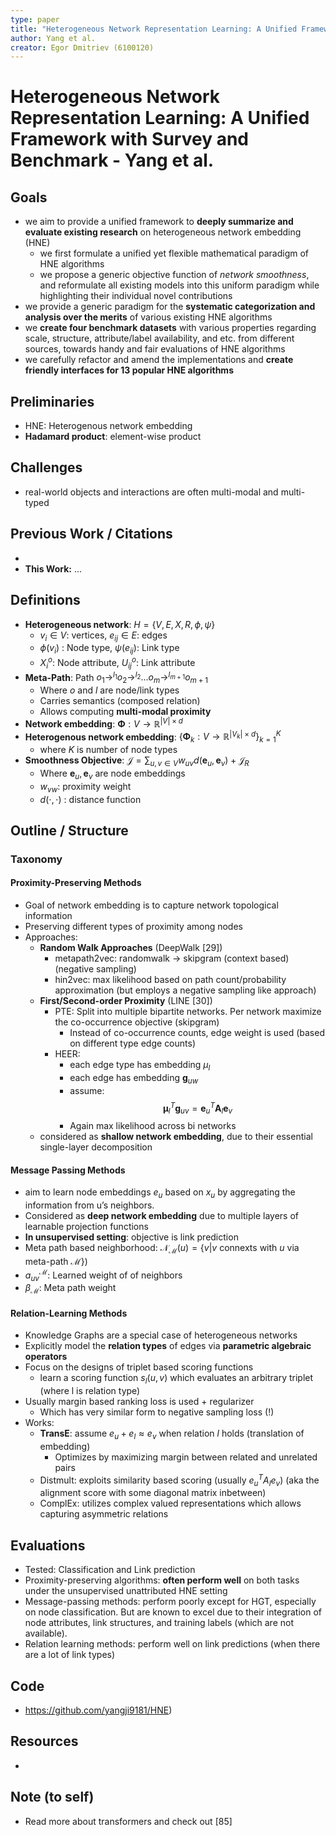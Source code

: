 ```yaml
---
type: paper
title: "Heterogeneous Network Representation Learning: A Unified Framework with Survey and Benchmark"
author: Yang et al.
creator: Egor Dmitriev (6100120)
---
```


# Heterogeneous Network Representation Learning: A Unified Framework with Survey and Benchmark - Yang et al. 

## Goals

- we aim to provide a unified framework to **deeply summarize and evaluate existing research** on heterogeneous network embedding (HNE)
  - we first formulate a unified yet flexible mathematical paradigm of HNE algorithms
  - we propose a generic objective function of *network smoothness*, and reformulate all existing models into this uniform paradigm while highlighting their individual novel contributions
- we provide a generic paradigm for the **systematic categorization and**
  **analysis over the merits** of various existing HNE algorithms
- we **create four benchmark datasets** with various properties regarding scale, structure, attribute/label availability, and etc. from different sources, towards handy and fair evaluations of HNE algorithms
- we carefully refactor and amend the implementations and **create friendly interfaces for 13 popular HNE algorithms**

## Preliminaries

- HNE: Heterogenous network embedding
- **Hadamard product**: element-wise product

## Challenges

- real-world objects and interactions are often multi-modal and multi-typed

## Previous Work / Citations

- 
- **This Work:** ...

## Definitions

* **Heterogeneous network**: $H = \{V, E, X, R, \phi, \psi\}$
  - $v_i \in V$: vertices, $e_{ij} \in E$: edges
  - $\phi(v_i)$ : Node type, $\psi(e_{ij})$: Link type
  - $X_i^o$: Node attribute, $U^o_{ij}$: Link attribute
* **Meta-Path**: Path $o_1 \rightarrow^{l_1} o_2 \rightarrow^{l_2} ... o_m \rightarrow^{l_{m+1}} o_{m+1}$
  * Where $o$ and $l$ are node/link types
  * Carries semantics (composed relation)
  * Allows computing **multi-modal proximity**
* **Network embedding**: $\mathbf{\Phi} : V \rightarrow \mathbb{R}^{|V| \times d}$
* **Heterogenous network embedding**: $\{\mathbf{\Phi}_k : V \rightarrow \mathbb{R}^{|V_k| \times d}\}^K_{k=1}$
  * where $K$ is number of node types
* **Smoothness Objective**: $\mathcal{J}=\sum_{u, v \in V} w_{u v} d\left(\boldsymbol{e}_{u}, \boldsymbol{e}_{v}\right)+\mathcal{J}_{R}$
  * Where $\boldsymbol{e}_{u}, \boldsymbol{e}_{v}$ are node embeddings
  * $w_{vw}$: proximity weight
  * $d(\cdot, \cdot)$ : distance function

## Outline / Structure

### Taxonomy

#### Proximity-Preserving Methods

* Goal of network embedding is to capture network topological information
* Preserving different types of proximity among nodes
* Approaches:
  * **Random Walk Approaches** (DeepWalk [29])
    * metapath2vec: randomwalk -> skipgram (context based) (negative sampling)
    * hin2vec: max likelihood based on path count/probability approximation (but employs a negative sampling like approach)
  * **First/Second-order Proximity** (LINE [30])
    * PTE: Split into multiple bipartite networks. Per network maximize the co-occurrence objective (skipgram) 
      * Instead of co-occurrence counts, edge weight is used (based on different type edge counts)
    * HEER:
      * each edge type has embedding $\mu_l$
      * each edge has embedding $\mathbf{g}_{uw}$
      * assume: $$\boldsymbol{\mu}_{l}^{T} \boldsymbol{g}_{u v}=\boldsymbol{e}_{u}^{T} \boldsymbol{A}_{l} \boldsymbol{e}_{v}$$
      * Again max likelihood across bi networks
  * considered as **shallow network embedding**, due to their essential single-layer decomposition

#### Message Passing Methods

* aim to learn node embeddings $e_u$ based on $x_u$ by aggregating the information from u’s neighbors.
* Considered as **deep network embedding** due to multiple layers of learnable projection functions
* **In unsupervised setting**: objective is link prediction
* Meta path based neighborhood: $\mathcal{N}_{\mathcal{M}}(u) = \{v|v \text{ connexts with } u \text{ via meta-path } \mathcal{M}\})$
* $a_{uv}^{\mathcal{M}}$: Learned weight of of neighbors
* $\beta_{\mathcal{M}}$: Meta path weight

#### Relation-Learning Methods

* Knowledge Graphs are a special case of heterogeneous networks
* Explicitly model the **relation types** of edges via **parametric algebraic operators**
* Focus on the designs of triplet based scoring functions
  * learn a scoring function $s_l(u, v)$ which evaluates an arbitrary triplet (where l is relation type)
* Usually margin based ranking loss is used + regularizer
  * Which has very similar form to negative sampling loss (!)
* Works:
  * **TransE**: assume $e_u + e_l \approx e_v$ when relation $l$ holds (translation of embedding)
    * Optimizes by maximizing margin between related and unrelated pairs
  * Distmult: exploits similarity based scoring (usually $e_u^TA_le_v$) (aka the alignment score with some diagonal matrix inbetween)
  * ComplEx: utilizes complex valued representations which allows capturing asymmetric relations

## Evaluations

- Tested: Classification and Link prediction
- Proximity-preserving algorithms: **often perform well** on both tasks under the unsupervised unattributed HNE setting
- Message-passing methods: perform poorly except for HGT, especially on node classification. But are known to excel due to their
  integration of node attributes, link structures, and training
  labels (which are not available).
- Relation learning methods: perform well on link predictions (when there are a lot of link types)

## Code

- https://github.com/yangji9181/HNE)

## Resources

- 

## Note (to self)

- Read more about transformers and check out [85]